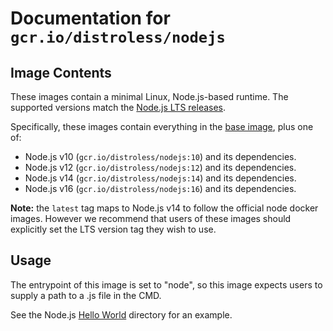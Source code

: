 # Documentation for `gcr.io/distroless/nodejs`

## Image Contents

These images contain a minimal Linux, Node.js-based runtime. The supported versions match the [Node.js LTS releases](https://nodejs.org/en/about/releases/).

Specifically, these images contain everything in the [base image](../base/README.md), plus one of:

- Node.js v10 (`gcr.io/distroless/nodejs:10`) and its dependencies.
- Node.js v12 (`gcr.io/distroless/nodejs:12`) and its dependencies.
- Node.js v14 (`gcr.io/distroless/nodejs:14`) and its dependencies.
- Node.js v16 (`gcr.io/distroless/nodejs:16`) and its dependencies.

**Note:** the `latest` tag maps to Node.js v14 to follow the official node docker images. However we recommend that users of these images should explicitly set the LTS version tag they wish to use.

## Usage

The entrypoint of this image is set to "node", so this image expects users to supply a path to a .js file in the CMD.

See the Node.js [Hello World](../examples/nodejs/) directory for an example.
